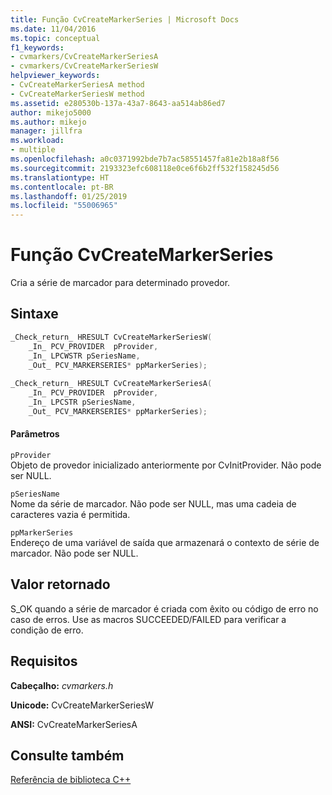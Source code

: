```yaml
---
title: Função CvCreateMarkerSeries | Microsoft Docs
ms.date: 11/04/2016
ms.topic: conceptual
f1_keywords:
- cvmarkers/CvCreateMarkerSeriesA
- cvmarkers/CvCreateMarkerSeriesW
helpviewer_keywords:
- CvCreateMarkerSeriesA method
- CvCreateMarkerSeriesW method
ms.assetid: e280530b-137a-43a7-8643-aa514ab86ed7
author: mikejo5000
ms.author: mikejo
manager: jillfra
ms.workload:
- multiple
ms.openlocfilehash: a0c0371992bde7b7ac58551457fa81e2b18a8f56
ms.sourcegitcommit: 2193323efc608118e0ce6f6b2ff532f158245d56
ms.translationtype: HT
ms.contentlocale: pt-BR
ms.lasthandoff: 01/25/2019
ms.locfileid: "55006965"
---
```

# <a name="cvcreatemarkerseries-function"></a>Função CvCreateMarkerSeries
Cria a série de marcador para determinado provedor.  
  
## <a name="syntax"></a>Sintaxe  
  
```C  
_Check_return_ HRESULT CvCreateMarkerSeriesW(  
    _In_ PCV_PROVIDER  pProvider,  
    _In_ LPCWSTR pSeriesName,  
    _Out_ PCV_MARKERSERIES* ppMarkerSeries);  
  
_Check_return_ HRESULT CvCreateMarkerSeriesA(  
    _In_ PCV_PROVIDER  pProvider,  
    _In_ LPCSTR pSeriesName,  
    _Out_ PCV_MARKERSERIES* ppMarkerSeries);  
```  
  
#### <a name="parameters"></a>Parâmetros  
 `pProvider`  
 Objeto de provedor inicializado anteriormente por CvInitProvider. Não pode ser NULL.  
  
 `pSeriesName`  
 Nome da série de marcador. Não pode ser NULL, mas uma cadeia de caracteres vazia é permitida.  
  
 `ppMarkerSeries`  
 Endereço de uma variável de saída que armazenará o contexto de série de marcador. Não pode ser NULL.  
  
## <a name="return-value"></a>Valor retornado  
 S_OK quando a série de marcador é criada com êxito ou código de erro no caso de erros. Use as macros SUCCEEDED/FAILED para verificar a condição de erro.  
  
## <a name="requirements"></a>Requisitos  
 **Cabeçalho:** *cvmarkers.h*  
  
 **Unicode:** CvCreateMarkerSeriesW  
  
 **ANSI:** CvCreateMarkerSeriesA  
  
## <a name="see-also"></a>Consulte também  
 [Referência de biblioteca C++](../profiling/cpp-library-reference.md)